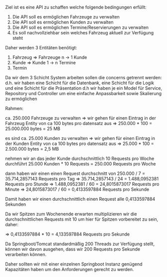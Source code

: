 Ziel ist es eine API zu schaffen welche folgende bedingungen erfüllt:


1. Die API soll es ermöglichen Fahrzeuge zu verwalten
2. Die API soll es ermöglichen Kunden zu verwalten
3. Die API soll es ermöglichen Termine/Reservierungen zu verwalten
4. Es soll nachvollziehbar sein welches Fahrzeug aktuell zur Verfügung steht

Daher werden 3 Entitäten benötigt:

1. Fahrzeug => Fahrzeuge n -> 1 Kunde
2. Kunde => Kunde 1 -> n Termine
3. Termin


Da wir dem 3 Schicht System arbeiten sollen die concerns getrennt werden:
 d.h. wir haben eine Schicht für die Datenbank, eine Schicht für die Logik und eine Schicht für die Präsentation
 d.h wir haben je ein Model für Service, Repository und Controller um eine einfache Anpassbarkeit sowie Skalierung zu ermöglichen





Rahmen:

ca. 250.000 Fahrzeuge zu verwalten
 => wir gehen für einen Eintrag in der Fahrzeug Entity von ca 100 bytes pro datensatz aus
    => 250.000 * 100 = 25.000.000 bytes = 25 MB

es sind ca. 25.000 Kunden zu verwalten
    => wir gehen für einen Eintrag in der Kunden Entity von ca 100 bytes pro datensatz aus
        => 25.000 * 100 = 2.500.000 bytes = 2,5 MB

nehmen wir an das jeder Kunde durchschnittlich 10 Requests pro Woche durchführt
    25.000 Kunden * 10 Requests = 250.000 Requests pro Woche

dann haben wir einen einen Request durchschnitt von 250.000 / 7 = 35.714,2857143 Requests pro Tag
    => 35.714,2857143 / 24 = 1.488,0952381 Requests pro Stunde
    => 1.488,0952381 / 60 = 24,8015873017 Requests pro Minute
    => 24,8015873017 / 60 = 0,4133597884 Requests pro Sekunde


Damit haben wir einen durchschnittlich einen Request alle 0,4133597884 Sekunden

Da wir Spitzen zum Wochenende erwarten multiplizieren wir die durchschnittlichen Requests mit 10
um hier für Spitzen vorbereitet zu sein, daher:

 => 0,4133597884 * 10 = 4,133597884 Requests pro Sekunde


Da Springboot/Tomcat standardmäßig 200 Threads zur Verfügung stellt, 
können wir davon ausgehen, dass wir 200 Requests pro Sekunde verarbeiten können.


Daher sollten wir mit einer einzelnen Springboot Instanz genügend Kapazitäten
haben um den Anforderungen gerecht zu werden.




   
    